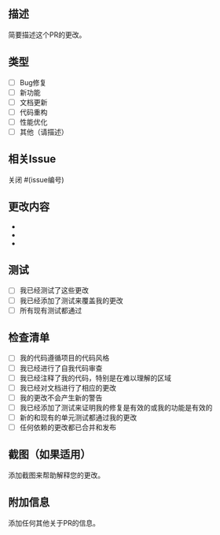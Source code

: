 ## 描述
简要描述这个PR的更改。

## 类型
- [ ] Bug修复
- [ ] 新功能
- [ ] 文档更新
- [ ] 代码重构
- [ ] 性能优化
- [ ] 其他（请描述）

## 相关Issue
关闭 #(issue编号)

## 更改内容
- 
- 
- 

## 测试
- [ ] 我已经测试了这些更改
- [ ] 我已经添加了测试来覆盖我的更改
- [ ] 所有现有测试都通过

## 检查清单
- [ ] 我的代码遵循项目的代码风格
- [ ] 我已经进行了自我代码审查
- [ ] 我已经注释了我的代码，特别是在难以理解的区域
- [ ] 我已经对文档进行了相应的更改
- [ ] 我的更改不会产生新的警告
- [ ] 我已经添加了测试来证明我的修复是有效的或我的功能是有效的
- [ ] 新的和现有的单元测试都通过我的更改
- [ ] 任何依赖的更改都已合并和发布

## 截图（如果适用）
添加截图来帮助解释您的更改。

## 附加信息
添加任何其他关于PR的信息。
